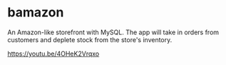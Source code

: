 # bamazon
An Amazon-like storefront with MySQL. The app will take in orders from customers and deplete stock from the store's inventory.

https://youtu.be/4OHeK2Vrqxo
